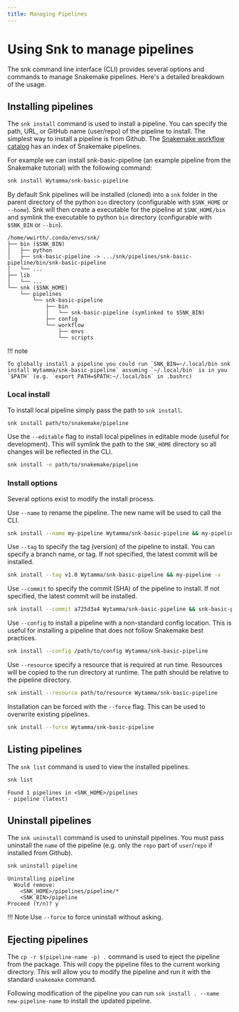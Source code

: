 ```yaml
---
title: Managing Pipelines
---
```

# Using Snk to manage pipelines

The snk command line interface (CLI) provides several options and commands to manage Snakemake pipelines. Here's a detailed breakdown of the usage.

## Installing pipelines

The `snk install` command is used to install a pipeline. You can specify the path, URL, or GitHub name (user/repo) of the pipeline to install. The simplest way to install a pipeline is from Github. The [Snakemake workflow catalog](https://snakemake.github.io/snakemake-workflow-catalog/) has an index of Snakemake pipelines.

For example we can install snk-basic-pipeline (an example pipeline from the Snakemake tutorial) with the following command:

```bash
snk install Wytamma/snk-basic-pipeline
```

By default Snk pipelines will be installed (cloned) into a `snk` folder in the parent directory of the python `bin` directory (configurable with `$SNK_HOME` or `--home`). Snk will then create a executable for the pipeline at `$SNK_HOME/bin` and symlink the executable to python `bin` directory (configurable with `$SNK_BIN` or `--bin`). 

```
/home/wwirth/.conda/envs/snk/
├── bin ($SNK_BIN)
│   ├── python
│   ├── snk-basic-pipeline -> .../snk/pipelines/snk-basic-pipeline/bin/snk-basic-pipeline
│   └── ...
├── lib
│   └── ...
└── snk ($SNK_HOME)
    └── pipelines
        └── snk-basic-pipeline
            ├── bin
            │   └── snk-basic-pipeline (symlinked to $SNK_BIN)
            ├── config
            └── workflow
                ├── envs
                └── scripts
```

!!! note

    To globally install a pipeline you could run `SNK_BIN=~/.local/bin snk install Wytamma/snk-basic-pipeline` assuming `~/.local/bin` is in you `$PATH` (e.g. `export PATH=$PATH:~/.local/bin` in .bashrc) 

### Local install

To install local pipeline simply pass the path to `snk install`. 

```bash
snk install path/to/snakemake/pipeline
```

Use the `--editable` flag to install local pipelines in editable mode (useful for development). This will symlink the path to the `SNK_HOME` directory so all changes will be reflected in the CLI.

```bash
snk install -e path/to/snakemake/pipeline
```

### Install options 

Several options exist to modify the install process. 

Use `--name` to rename the pipeline. The new name will be used to call the CLI.
```bash
snk install --name my-pipeline Wytamma/snk-basic-pipeline && my-pipeline -h
```

Use `--tag` to specify the tag (version) of the pipeline to install. You can specify a branch name, or tag. If not specified, the latest commit will be installed.
```bash
snk install --tag v1.0 Wytamma/snk-basic-pipeline && my-pipeline -v
```

Use `--commit` to specify the commit (SHA) of the pipeline to install. If not specified, the latest commit will be installed.
```bash
snk install --commit a725d3a4 Wytamma/snk-basic-pipeline && snk-basic-pipeline -v
```

Use `--config` to install a pipeline with a non-standard config location. This is useful for installing a pipeline that does not follow Snakemake best practices. 
```bash
snk install --config /path/to/config Wytamma/snk-basic-pipeline
```

Use `--resource` specify a resource that is required at run time. Resources will be copied to the run directory at runtime. The path should be relative to the pipeline directory. 

```bash
snk install --resource path/to/resource Wytamma/snk-basic-pipeline
```

Installation can be forced with the `--force` flag. This can be used to overwrite existing pipelines.
```bash
snk install --force Wytamma/snk-basic-pipeline
```

## Listing pipelines

The `snk list` command is used to view the installed pipelines. 

```bash
snk list
```
```
Found 1 pipelines in <SNK_HOME>/pipelines
- pipeline (latest)
```

## Uninstall pipelines

The `snk uninstall` command is used to uninstall pipelines. You must pass uninstall the `name` of the pipeline (e.g. only the `repo` part of `user`/`repo` if installed from Github). 

```bash
snk uninstall pipeline
```
```
Uninstalling pipeline
  Would remove:
    <SNK_HOME>/pipelines/pipeline/*
    <SNK_BIN>/pipeline
Proceed (Y/n)? y
```

!!! Note
    Use `--force` to force uninstall without asking.

## Ejecting pipelines

The `cp -r $(pipeline-name -p) .` command is used to eject the pipeline from the package. This will copy the pipeline files to the current working directory. This will allow you to modify the pipeline and run it with the standard `snakemake` command.

Following modification of the pipeline you can run `snk install . --name new-pipeline-name` to install the updated pipeline.
